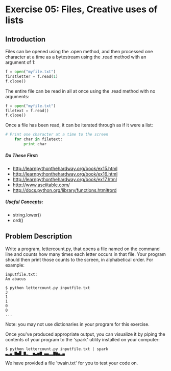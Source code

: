 Exercise 05: Files, Creative uses of lists
==========================================

Introduction
------------
Files can be opened using the .open method, and then processed one character at a time as a bytestream using the .read method with an argument of 1:
```python
f = open("myfile.txt")
firstletter = f.read(1)
f.close()
```
The entire file can be read in all at once using the .read method with no arguments:
```python
f = open("myfile.txt")
filetext = f.read()
f.close()
```
Once a file has been read, it can be iterated through as if it were a list:
```python
# Print one character at a time to the screen
    for char in filetext:
        print char
```
##### Do These First:
* http://learnpythonthehardway.org/book/ex15.html
* http://learnpythonthehardway.org/book/ex16.html
* http://learnpythonthehardway.org/book/ex17.html
* http://www.asciitable.com/
* http://docs.python.org/library/functions.html#ord

##### Useful Concepts:
* string.lower()
* ord()

Problem Description
-------------------
Write a program, lettercount.py, that opens a file named on the command line and counts how many times each letter occurs in that file. Your program should then print those counts to the screen, in alphabetical order. For example:

    inputfile.txt:
    An abacus

    $ python lettercount.py inputfile.txt
    3
    1
    1
    0
    0
    ...

Note: you may not use dictionaries in your program for this exercise.

Once you've produced appropriate output, you can visualize it by piping the contents of your program to the 'spark' utility installed on your computer:

    $ python lettercount.py inputfile.txt | spark
    ▃▂▄▁▇▅█▁▇▂▁▁▅▃▅▇▁▄▄▂▂▇▆▄▂▄


We have provided a file 'twain.txt' for you to test your code on.